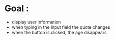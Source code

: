 # Goal :

- display user information
- when typing in the input field the quote changes
- when the button is clicked, the age disappears
